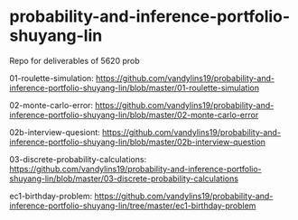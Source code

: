 # probability-and-inference-portfolio-shuyang-lin
Repo for deliverables of 5620 prob

01-roulette-simulation: https://github.com/vandylins19/probability-and-inference-portfolio-shuyang-lin/blob/master/01-roulette-simulation

02-monte-carlo-error: https://github.com/vandylins19/probability-and-inference-portfolio-shuyang-lin/blob/master/02-monte-carlo-error

02b-interview-quesiont: https://github.com/vandylins19/probability-and-inference-portfolio-shuyang-lin/blob/master/02b-interview-question

03-discrete-probability-calculations: https://github.com/vandylins19/probability-and-inference-portfolio-shuyang-lin/blob/master/03-discrete-probability-calculations

ec1-birthday-problem: https://github.com/vandylins19/probability-and-inference-portfolio-shuyang-lin/tree/master/ec1-birthday-problem
